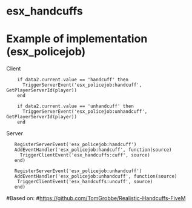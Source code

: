 # esx_handcuffs
# Example of implementation (esx_policejob)

Client
```
    if data2.current.value == 'handcuff' then
      TriggerServerEvent('esx_policejob:handcuff', GetPlayerServerId(player))
    end

    if data2.current.value == 'unhandcuff' then
      TriggerServerEvent('esx_policejob:unhandcuff', GetPlayerServerId(player))
    end
 ```
 
Server
 ```
    RegisterServerEvent('esx_policejob:handcuff')
    AddEventHandler('esx_policejob:handcuff', function(source)
      TriggerClientEvent('esx_handcuffs:cuff', source)
    end)

    RegisterServerEvent('esx_policejob:unhandcuff')
    AddEventHandler('esx_policejob:unhandcuff', function(source)
     TriggerClientEvent('esx_handcuffs:uncuff', source)
    end)
```

#Based on:
#https://github.com/TomGrobbe/Realistic-Handcuffs-FiveM
